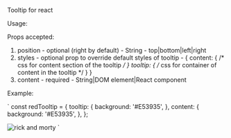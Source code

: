 Tooltip for react

Usage: 

Props accepted: 

1. position - optional (right by default) - String - top|bottom|left|right
2. styles - optional prop to override default styles of tooltip - 
{
    content: {
        /* css for content section of the tooltip */
    }
    tooltip: {
        /* css for container of content in the tooltip */
    }
}
3. content - required - String|DOM element|React component

Example:

`
const redTooltip = {
  tooltip: {
    background: '#E53935',
  },
  content: {
    background: '#E53935',
  },
};

<Tooltip 
    position="top" 
    styles={redTooltip} 
    content="I'm a red tooltip below the content.">
        <img className={css.image} src="https://chelseabuzz.com/wp-content/uploads/2017/09/rickandmorty.jpg" alt="rick and morty" />
</Tooltip>`